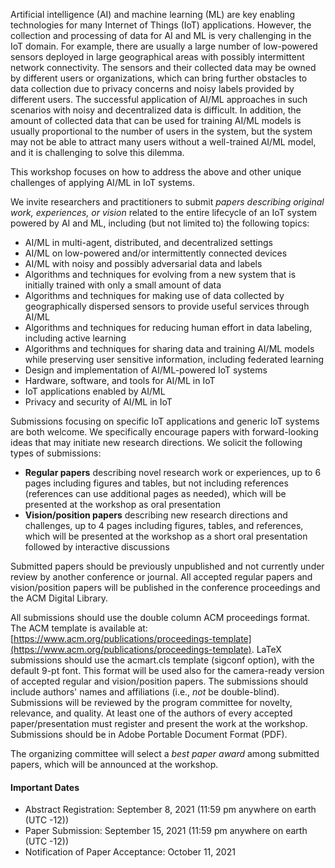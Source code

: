 Artificial intelligence (AI) and machine learning (ML) are key enabling technologies for many Internet of Things (IoT) applications. However, the collection and processing of data for AI and ML is very challenging in the IoT domain. For example, there are usually a large number of low-powered sensors deployed in large geographical areas with possibly intermittent network connectivity. The sensors and their collected data may be owned by different users or organizations, which can bring further obstacles to data collection due to privacy concerns and noisy labels provided by different users. The successful application of AI/ML approaches in such scenarios with noisy and decentralized data is difficult. In addition, the amount of collected data that can be used for training AI/ML models is usually proportional to the number of users in the system, but the system may not be able to attract many users without a well-trained AI/ML model, and it is challenging to solve this dilemma.

This workshop focuses on how to address the above and other unique challenges of applying AI/ML in IoT systems. 

We invite researchers and practitioners to submit *papers describing original work, experiences, or vision* related to the entire lifecycle of an IoT system powered by AI and ML, including (but not limited to) the following topics:

- AI/ML in multi-agent, distributed, and decentralized settings
- AI/ML on low-powered and/or intermittently connected devices
- AI/ML with noisy and possibly adversarial data and labels
- Algorithms and techniques for evolving from a new system that is initially trained with only a small amount of data
- Algorithms and techniques for making use of data collected by geographically dispersed sensors to provide useful services through AI/ML
- Algorithms and techniques for reducing human effort in data labeling, including active learning
- Algorithms and techniques for sharing data and training AI/ML models while preserving user sensitive information, including federated learning
- Design and implementation of AI/ML-powered IoT systems
- Hardware, software, and tools for AI/ML in IoT
- IoT applications enabled by AI/ML
- Privacy and security of AI/ML in IoT

Submissions focusing on specific IoT applications and generic IoT systems are both welcome. We specifically encourage papers with forward-looking ideas that may initiate new research directions. We solicit the following types of submissions:

- **Regular papers** describing novel research work or experiences, up to 6 pages including figures and tables, but not including references (references can use additional pages as needed), which will be presented at the workshop as oral presentation
- **Vision/position papers** describing new research directions and challenges, up to 4 pages including figures, tables, and references, which will be presented at the workshop as a short oral presentation followed by interactive discussions

Submitted papers should be previously unpublished and not currently under review by another conference or journal. All accepted regular papers and vision/position papers will be published in the conference proceedings and the ACM Digital Library. 

All submissions should use the double column ACM proceedings format. The ACM template is available at: [https://www.acm.org/publications/proceedings-template](https://www.acm.org/publications/proceedings-template). LaTeX submissions should use the acmart.cls template (sigconf option), with the default 9-pt font. This format will be used also for the camera-ready version of accepted regular and vision/position papers. The submissions should include authors' names and affiliations (i.e., *not* be double-blind). Submissions will be reviewed by the program committee for novelty, relevance, and quality. At least one of the authors of every accepted paper/presentation must register and present the work at the workshop. Submissions should be in Adobe Portable Document Format (PDF).

The organizing committee will select a *best paper award* among submitted papers, which will be announced at the workshop.


#### Important Dates
- Abstract Registration: September 8, 2021 (11:59 pm anywhere on earth (UTC -12))
- Paper Submission: September 15, 2021 (11:59 pm anywhere on earth (UTC -12))
- Notification of Paper Acceptance: October 11, 2021


